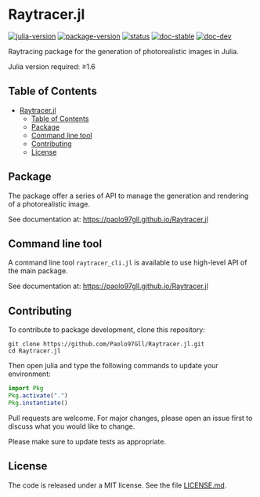 # Raytracer.jl

[![julia-version](https://img.shields.io/badge/julia_version-v1.6-9558B2?style=flat&logo=julia)](https://julialang.org/)
[![package-version](https://img.shields.io/badge/package_version-v0.2.0-9558B2?style=flat)](https://github.com/Paolo97Gll/Raytracer.jl/releases)
[![status](https://img.shields.io/badge/project_status-beta-ba8a11?style=flat)]()
[![doc-stable](https://img.shields.io/badge/docs-stable-blue?style=flat)](https://paolo97gll.github.io/Raytracer.jl/stable)
[![doc-dev](https://img.shields.io/badge/docs-dev-blue?style=flat)](https://paolo97gll.github.io/Raytracer.jl/dev)

Raytracing package for the generation of photorealistic images in Julia.

Julia version required: ≥1.6

## Table of Contents

- [Raytracer.jl](#raytracerjl)
  - [Table of Contents](#table-of-contents)
  - [Package](#package)
  - [Command line tool](#command-line-tool)
  - [Contributing](#contributing)
  - [License](#license)

## Package

The package offer a series of API to manage the generation and rendering of a photorealistic image.

See documentation at: <https://paolo97gll.github.io/Raytracer.jl>

## Command line tool

A command line tool `raytracer_cli.jl` is available to use high-level API of the main package.

See documentation at: <https://paolo97gll.github.io/Raytracer.jl>

## Contributing

To contribute to package development, clone this repository:

```shell
git clone https://github.com/Paolo97Gll/Raytracer.jl.git
cd Raytracer.jl
```

Then open julia and type the following commands to update your environment:

```julia
import Pkg
Pkg.activate(".")
Pkg.instantiate()
```

Pull requests are welcome. For major changes, please open an issue first to discuss what you would like to change.

Please make sure to update tests as appropriate.

## License

The code is released under a MIT license. See the file [LICENSE.md](./LICENSE.md).
